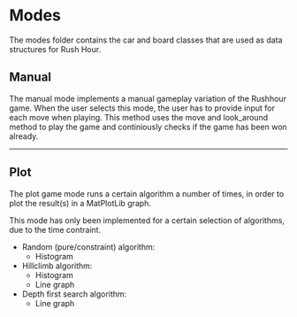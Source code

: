 # Modes

The modes folder contains the car and board classes that are used as data structures for Rush Hour.

## Manual

The manual mode implements a manual gameplay variation of the Rushhour game.
When the user selects this mode, the user has to provide input for each move when playing.
This method uses the move and look_around method to play the game and continiously checks if the game has been won already.

---

## Plot

The plot game mode runs a certain algorithm a number of times, in order to plot the result(s) in a MatPlotLib graph.

This mode has only been implemented for a certain selection of algorithms, due to the time contraint.

* Random (pure/constraint) algorithm:
  * Histogram
* Hillclimb algorithm:
  * Histogram
  * Line graph
* Depth first search algorithm:
  * Line graph
